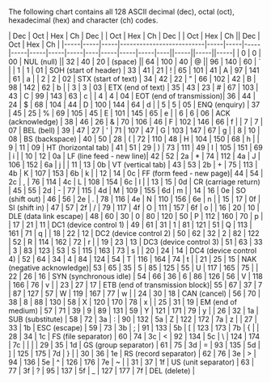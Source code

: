 The following chart contains all 128 ASCII decimal (dec), octal (oct), hexadecimal (hex) and character (ch) codes.

| Dec | Oct | Hex | Ch                       | Dec | | Oct | Hex | Ch  | Dec | | Oct | Hex | Ch || Dec | Oct | Hex | Ch |
|-----|-----|-----|--------------------------|-----|-----|-----|-----|-----|-----|-----|----|-----|-----|-----|----||-----||-----||-----|
| 0   | 0   | 00  | NUL (null)               || 32  | 40  | 20  | (space)               || 64  | 100 | 40  | @  || 96  | 140 | 60  | `  |
| 1   | 1   | 01  | SOH (start of header)    | 33  | 41  | 21  | !                     | 65  | 101 | 41  | A  | 97  | 141 | 61  | a  |
| 2   | 2   | 02  | STX (start of text)      | 34  | 42  | 22  | "                     | 66  | 102 | 42  | B  | 98  | 142 | 62  | b  |
| 3   | 3   | 03  | ETX (end of text)        | 35  | 43  | 23  | #                     | 67  | 103 | 43  | C  | 99  | 143 | 63  | c  |
| 4   | 4   | 04  | EOT (end of transmission)| 36  | 44  | 24  | $                     | 68  | 104 | 44  | D  | 100 | 144 | 64  | d  |
| 5   | 5   | 05  | ENQ (enquiry)            | 37  | 45  | 25  | %                     | 69  | 105 | 45  | E  | 101 | 145 | 65  | e  |
| 6   | 6   | 06  | ACK (acknowledge)        | 38  | 46  | 26  | &                     | 70  | 106 | 46  | F  | 102 | 146 | 66  | f  |
| 7   | 7   | 07  | BEL (bell)               | 39  | 47  | 27  | '                     | 71  | 107 | 47  | G  | 103 | 147 | 67  | g  |
| 8   | 10  | 08  | BS (backspace)           | 40  | 50  | 28  | (                     | 72  | 110 | 48  | H  | 104 | 150 | 68  | h  |
| 9   | 11  | 09  | HT (horizontal tab)      | 41  | 51  | 29  | )                     | 73  | 111 | 49  | I  | 105 | 151 | 69  | i  |
| 10  | 12  | 0a  | LF (line feed - new line)| 42  | 52  | 2a  | *                     | 74  | 112 | 4a  | J  | 106 | 152 | 6a  | j  |
| 11  | 13  | 0b  | VT (vertical tab)        | 43  | 53  | 2b  | +                     | 75  | 113 | 4b  | K  | 107 | 153 | 6b  | k  |
| 12  | 14  | 0c  | FF (form feed - new page)| 44  | 54  | 2c  | ,                     | 76  | 114 | 4c  | L  | 108 | 154 | 6c  | l  |
| 13  | 15  | 0d  | CR (carriage return)     | 45  | 55  | 2d  | -                     | 77  | 115 | 4d  | M  | 109 | 155 | 6d  | m  |
| 14  | 16  | 0e  | SO (shift out)           | 46  | 56  | 2e  | .                     | 78  | 116 | 4e  | N  | 110 | 156 | 6e  | n  |
| 15  | 17  | 0f  | SI (shift in)            | 47  | 57  | 2f  | /                     | 79  | 117 | 4f  | O  | 111 | 157 | 6f  | o  |
| 16  | 20  | 10  | DLE (data link escape)   | 48  | 60  | 30  | 0                     | 80  | 120 | 50  | P  | 112 | 160 | 70  | p  |
| 17  | 21  | 11  | DC1 (device control 1)   | 49  | 61  | 31  | 1                     | 81  | 121 | 51  | Q  | 113 | 161 | 71  | q  |
| 18  | 22  | 12  | DC2 (device control 2)   | 50  | 62  | 32  | 2                     | 82  | 122 | 52  | R  | 114 | 162 | 72  | r  |
| 19  | 23  | 13  | DC3 (device control 3)   | 51  | 63  | 33  | 3                     | 83  | 123 | 53  | S  | 115 | 163 | 73  | s  |
| 20  | 24  | 14  | DC4 (device control 4)   | 52  | 64  | 34  | 4                     | 84  | 124 | 54  | T  | 116 | 164 | 74  | t  |
| 21  | 25  | 15  | NAK (negative acknowledge)| 53  | 65  | 35  | 5                     | 85  | 125 | 55  | U  | 117 | 165 | 75  |
| 22  | 26  | 16  | SYN (synchronous idle)    | 54  | 66  | 36  | 6                     | 86  | 126 | 56  | V  | 118 | 166 | 76  | v  |
| 23  | 27  | 17  | ETB (end of transmission block)| 55  | 67  | 37  | 7              | 87  | 127 | 57  | W  | 119 | 167 | 77  | w  |
| 24  | 30  | 18  | CAN (cancel)              | 56  | 70  | 38  | 8                     | 88  | 130 | 58  | X  | 120 | 170 | 78  | x  |
| 25  | 31  | 19  | EM (end of medium)        | 57  | 71  | 39  | 9                     | 89  | 131 | 59  | Y  | 121 | 171 | 79  | y  |
| 26  | 32  | 1a  | SUB (substitute)          | 58  | 72  | 3a  | :                     | 90  | 132 | 5a  | Z  | 122 | 172 | 7a  | z  |
| 27  | 33  | 1b  | ESC (escape)              | 59  | 73  | 3b  | ;                     | 91  | 133 | 5b  | [  | 123 | 173 | 7b  | {  |
| 28  | 34  | 1c  | FS (file separator)       | 60  | 74  | 3c  | <                     | 92  | 134 | 5c  | \  | 124 | 174 | 7c  | |  |
| 29  | 35  | 1d  | GS (group separator)      | 61  | 75  | 3d  | =                     | 93  | 135 | 5d  | ]  | 125 | 175 | 7d  | }  |
| 30  | 36  | 1e  | RS (record separator)     | 62  | 76  | 3e  | >                     | 94  | 136 | 5e  | ^  | 126 | 176 | 7e  | ~  |
| 31  | 37  | 1f  | US (unit separator)       | 63  | 77  | 3f  | ?                     | 95  | 137 | 5f  | _  | 127 | 177 | 7f  | DEL (delete) |
